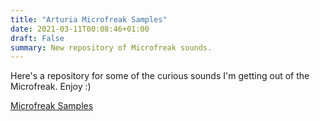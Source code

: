 ```yaml
---
title: "Arturia Microfreak Samples"
date: 2021-03-11T00:08:46+01:00
draft: False
summary: New repository of Microfreak sounds.
---
```


Here's a repository for some of the curious sounds I'm getting out of the Microfreak. Enjoy :)

[Microfreak Samples](https://github.com/publicsamples/Arturia-Microfreak)